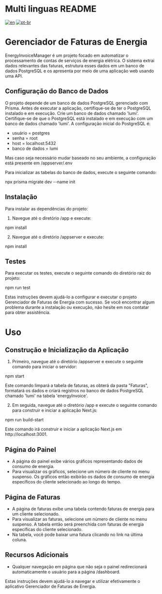 # Multi linguas README

[![en](https://img.shields.io/badge/lang-en-red.svg)](https://github.com/gabrielcardn/energy-invoice-manager/blob/main/README..md)
[![pt-br](https://img.shields.io/badge/lang-pt--br-green.svg)](https://github.com/gabrielcardn/energy-invoice-manager/blob/main/README.pt-BR.md)

# Gerenciador de Faturas de Energia

EnergyInvoiceManager é um projeto focado em automatizar o processamento de contas de serviços de energia elétrica. O sistema extrai dados relevantes das faturas, estrutura esses dados em um banco de dados PostgreSQL e os apresenta por meio de uma aplicação web usando uma API.

## Configuração do Banco de Dados

O projeto depende de um banco de dados PostgreSQL gerenciado com Prisma. Antes de executar a aplicação, certifique-se de ter o PostgreSQL instalado e em execução. Crie um banco de dados chamado 'lumi'. 
Certifique-se de que o PostgreSQL está instalado e em execução com um banco de dados chamado 'lumi'. A configuração inicial do PostgreSQL é:
- usuário = postgres
- senha = root
- host = localhost:5432
- banco de dados = lumi

Mas caso seja necessário mudar baseado no seu ambiente, a configuração está presente em /appserver/.env
  
Para inicializar as tabelas do banco de dados, execute o seguinte comando:

npx prisma migrate dev --name init


## Instalação

Para instalar as dependências do projeto:

1. Navegue até o diretório /app e execute:

npm install

2. Navegue até o diretório /appserver e execute:

npm install

## Testes

Para executar os testes, execute o seguinte comando do diretório raiz do projeto:

npm run test

Estas instruções devem ajudá-lo a configurar e executar o projeto Gerenciador de Faturas de Energia com sucesso. Se você encontrar algum problema durante a instalação ou execução, não hesite em nos contatar para obter assistência.

# Uso

## Construção e Inicialização da Aplicação

1. Primeiro, navegue até o diretório /appserver e execute o seguinte comando para iniciar o servidor:

npm start

Este comando limpará a tabela de faturas, as obterá da pasta "Faturas", formatará os dados e criará registros no banco de dados PostgreSQL chamado 'lumi' na tabela 'energyInvoice'.

2. Em seguida, navegue até o diretório /app e execute o seguinte comando para construir e iniciar a aplicação Next.js:

npm run build-start

Este comando irá construir e iniciar a aplicação Next.js em http://localhost:3001.

## Página do Painel

- A página do painel exibe vários gráficos representando dados de consumo de energia.
- Para visualizar os gráficos, selecione um número de cliente no menu suspenso. Os gráficos então exibirão os dados de consumo de energia específicos do cliente selecionado ao longo do tempo.

## Página de Faturas

- A página de faturas exibe uma tabela contendo faturas de energia para um cliente selecionado.
- Para visualizar as faturas, selecione um número de cliente no menu suspenso. A tabela então será preenchida com faturas de energia específicas do cliente selecionado.
- Na tabela, você pode baixar uma fatura clicando no link na última coluna.

## Recursos Adicionais

- Qualquer navegação em página que não seja o painel redirecionará automaticamente o usuário para a página /dashboard.

Estas instruções devem ajudá-lo a navegar e utilizar efetivamente o aplicativo Gerenciador de Faturas de Energia.

